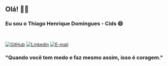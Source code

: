 ## Olá! 🖐🏾 

### Eu sou o Thiago Henrique Domingues - Cids  😄

<br/>


[![GitHub](https://img.shields.io/badge/GitHub-black?style=for-the-badge&logo=github&logoColor=white)](https://github.com/ThiagoCids)
[![Linkedin](https://img.shields.io/badge/LinkedIn-0077B5?style=for-the-badge&logo=linkedin&logoColor=white)](https://www.linkedin.com/in/thiago-henrique-domingues/)
[![E-mail](https://img.shields.io/badge/Gmail-D14836?style=for-the-badge&logo=gmail&logoColor=white)](mailto:dominguesthiagohemrique7@gmail.com)


### "Quando você tem medo e faz mesmo assim, isso é coragem."
